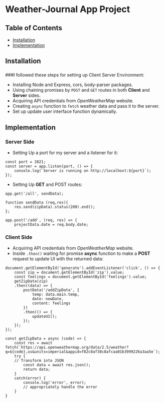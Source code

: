 # Weather-Journal App Project

## Table of Contents
- [Installation](#Installation)
- [Implementation](#Implementation)

## Installation
### 

###I followed these steps for setting up Client Server Environment:
* Installing Node and Express, cors, body-parser packages.
* Using chaining promises by `POST` and `GET` routes in both **Client** and **Server** sides.
* Acquiring API credentials from _OpenWeatherMap_ website.
* Creating `async` function to `fetch` weather data and pass it to the server. 
* Set up update user interface function dynamically.

## Implementation

### Server Side  
* Setting Up a port for my server and a listener for it:
```
const port = 2021;
const server = app.listen(port, () => {
    console.log(`Server is running on http://localhost:${port}`);
});
```

* Setting Up **GET** and POST routes:

```
app.get('/all', sendData);

function sendData (req,res){
    res.send(zipData).status(200).end();
};
```

```
app.post('/add', (req, res) => {
    projectData.date = req.body.date;
```

### Client Side
* Acquiring API credentials from _OpenWeatherMap_ website.
* Inside `.then()` waiting for promise **async** function to make a **POST** request to update UI with the returned data:
```
document.getElementById('generate').addEventListener('click', () => {
    const zip = document.getElementById('zip').value;
    const feelings = document.getElementById('feelings').value;
    getZipData(zip)
    .then((data) => {
        postData('/addZipData', {
            temp: data.main.temp,
            date: newDate,
            content: feelings
        })
        .then(() => {
            updateUI();
        });
    });
});
```
```
const getZipData = async (code) => {
    const res = await fetch(`https://api.openweathermap.org/data/2.5/weather?q=${code},us&units=imperial&appid=f82c8af38c8afcaa01b3999226a3aa5e`);
    try {
    // Transform into JSON
        const data = await res.json();
        return data;
    }
    catch(error) {
        console.log('error', error);
        // appropriately handle the error
    }
}
```